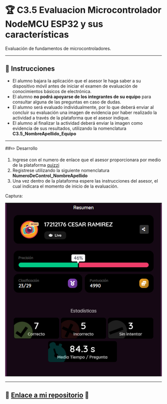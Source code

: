# :trophy: C3.5 Evaluacion Microcontrolador NodeMCU ESP32 y sus características

Evaluación de fundamentos de microcontroladores.

___

## :blue_book: Instrucciones

+ El alumno bajara la aplicación que el asesor le haga saber a su dispositivo móvil antes de iniciar el examen de evaluación de conocimientos básicos de electrónica.
+ El alumno **no podrá apoyarse de los integrantes de su equipo** para consultar alguna de las preguntas en caso de dudas.
+ El alumno será evaluado individualmente, por lo que deberá enviar al concluir su evaluación una imagen de evidencia por haber realizado la actividad a través de la plataforma que el asesor indique.
+ El alumno al finalizar la actividad deberá enviar la imagen como evidencia de sus resultados, utilizando la nomenclatura **C3.5_NombreApellido_Equipo**

___

##:pencil2: Desarrollo

1. Ingrese con el numero de enlace que el asesor proporcionara por medio de la plataforma [quizzi](https://quizizz.com/)  
2. Registrese utilizando la siguiente nomenclatura **NumeroDeControl_NombreApellido**
3. Una vez dentro de la plataforma espere las instrucciones del asesor, el cual indicara el momento de inicio de la evaluación.

Captura: 

![Captura](../Imagenes/C3.5.png)

___
## :link: [Enlace a mi repositorio](https://github.com/CMRamirezC/Sistemas_Programables_Ramirez_Cervantes.git) :link: